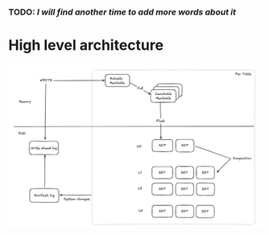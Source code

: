 ### TODO: _I will find another time to add more words about it_

# High level architecture 
![high_level_architecture_sketch.png](docs/high_level_architecture_sketch.png)